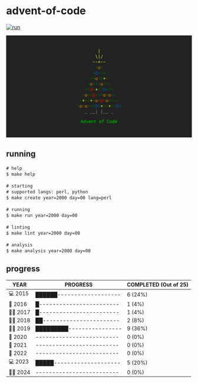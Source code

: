# advent-of-code

[![run](https://github.com/matheusaraujo/advent-of-code/actions/workflows/run.yaml/badge.svg?branch=2024)](https://github.com/matheusaraujo/advent-of-code/actions/workflows/run.yaml)

![AOC](docs/logo.png)

## running

``` {.bash}
# help
$ make help

# starting
# supported langs: perl, python
$ make create year=2000 day=00 lang=perl

# running
$ make run year=2000 day=00

# linting
$ make lint year=2000 day=00

# analysis
$ make analysis year=2000 day=00
```

## progress

<!-- progress-begin -->

| YEAR          | PROGRESS                      | COMPLETED (Out of 25) |
|---------------|-------------------------------|-----------------------|
| 💻 2015 | ██████------------------- | 6 (24%) |
| 🎁 2016 | █------------------------ | 1 (4%) |
| 🧑‍💻 2017 | █------------------------ | 1 (4%) |
| 🧑‍💻 2018 | ██----------------------- | 2 (8%) |
| 🧑‍🎄 2019 | █████████---------------- | 9 (36%) |
| 🎉 2020 | ------------------------- | 0 (0%) |
| 🎁 2021 | ------------------------- | 0 (0%) |
| 🎄 2022 | ------------------------- | 0 (0%) |
| 💻 2023 | █████-------------------- | 5 (20%) |
| 🧑‍🎄 2024 | ------------------------- | 0 (0%) |
<!-- progress-end -->
